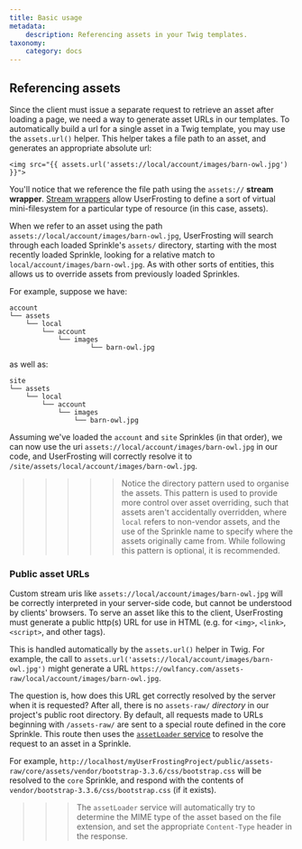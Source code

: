```yaml
---
title: Basic usage
metadata:
    description: Referencing assets in your Twig templates.
taxonomy:
    category: docs
---
```


## Referencing assets

Since the client must issue a separate request to retrieve an asset after loading a page, we need a way to generate asset URLs in 
our templates.  To automatically build a url for a single asset in a Twig template, you may use the `assets.url()` helper.  This helper takes a file path to an asset, and generates an appropriate absolute url:

```
<img src="{{ assets.url('assets://local/account/images/barn-owl.jpg') }}">
```

You'll notice that we reference the file path using the `assets://` **stream wrapper**.  [Stream wrappers](http://php.net/manual/en/intro.stream.php) allow UserFrosting to define a sort of virtual mini-filesystem for a particular type of resource (in this case, assets).

When we refer to an asset using the path `assets://local/account/images/barn-owl.jpg`, UserFrosting will search through each loaded Sprinkle's `assets/` directory, starting with the most recently loaded Sprinkle, looking for a relative match to `local/account/images/barn-owl.jpg`.  As with other sorts of entities, this allows us to override assets from previously loaded Sprinkles.

For example, suppose we have:

```
account
└── assets
    └── local
        └── account
            └── images
                    └── barn-owl.jpg
```

as well as:

```
site
└── assets
    └── local
        └── account
            └── images
                └── barn-owl.jpg
```

Assuming we've loaded the `account` and `site` Sprinkles (in that order), we can now use the uri `assets://local/account/images/barn-owl.jpg` in our code, and UserFrosting will correctly resolve it to `/site/assets/local/account/images/barn-owl.jpg`.

>>>>> Notice the directory pattern used to organise the assets. This pattern is used to provide more control over asset overriding, such that assets aren't accidentally overridden, where `local` refers to non-vendor assets, and the use of the Sprinkle name to specify where the assets originally came from. While following this pattern is optional, it is recommended.

### Public asset URLs

Custom stream uris like `assets://local/account/images/barn-owl.jpg` will be correctly interpreted in your server-side code, but cannot be understood by clients' browsers.  To serve an asset like this to the client, UserFrosting must generate a public http(s) URL for use in HTML (e.g. for `<img>`, `<link>`, `<script>`, and other tags).

This is handled automatically by the `assets.url()` helper in Twig.  For example, the call to `assets.url('assets://local/account/images/barn-owl.jpg')` might generate a URL `https://owlfancy.com/assets-raw/local/account/images/barn-owl.jpg`.

The question is, how does this URL get correctly resolved by the server when it is requested?  After all, there is no `assets-raw/` _directory_ in our project's public root directory.  By default, all requests made to URLs beginning with `/assets-raw/` are sent to a special route defined in the core Sprinkle.  This route then uses the [`assetLoader` service](/services/default-services#assetloader) to resolve the request to an asset in a Sprinkle.

For example, `http://localhost/myUserFrostingProject/public/assets-raw/core/assets/vendor/bootstrap-3.3.6/css/bootstrap.css` will be resolved to the `core` Sprinkle, and respond with the contents of `vendor/bootstrap-3.3.6/css/bootstrap.css` (if it exists).

>>> The `assetLoader` service will automatically try to determine the MIME type of the asset based on the file extension, and set the appropriate `Content-Type` header in the response.
